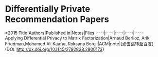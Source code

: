 # Differentially Private Recommendation Papers
*2015
Title|Authors|Published in|Notes|Files
:---:|:---:|:---:|:---:|:---:
Applying Differential Privacy to Matrix Factorization|Arnaud Berlioz, Arik Friedman,Mohamed Ali Kaafar, Roksana Boreli|ACM|note|[点击跳转至百度](DOI: http://dx.doi.org/10.1145/2792838.2800173)
